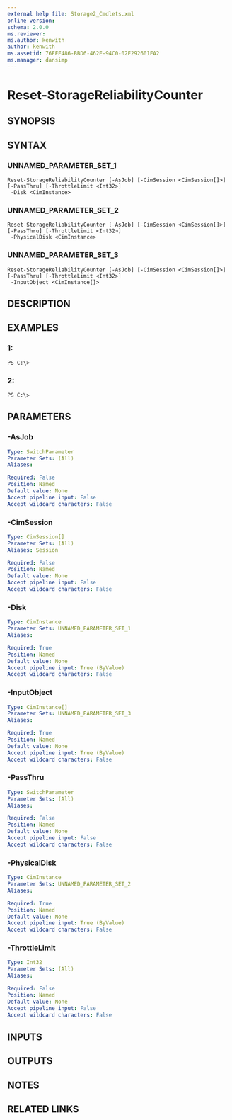 ```yaml
---
external help file: Storage2_Cmdlets.xml
online version: 
schema: 2.0.0
ms.reviewer:
ms.author: kenwith
author: kenwith
ms.assetid: 76FFF486-BBD6-462E-94C0-02F292601FA2
ms.manager: dansimp
---
```


# Reset-StorageReliabilityCounter

## SYNOPSIS

## SYNTAX

### UNNAMED_PARAMETER_SET_1
```
Reset-StorageReliabilityCounter [-AsJob] [-CimSession <CimSession[]>] [-PassThru] [-ThrottleLimit <Int32>]
 -Disk <CimInstance>
```

### UNNAMED_PARAMETER_SET_2
```
Reset-StorageReliabilityCounter [-AsJob] [-CimSession <CimSession[]>] [-PassThru] [-ThrottleLimit <Int32>]
 -PhysicalDisk <CimInstance>
```

### UNNAMED_PARAMETER_SET_3
```
Reset-StorageReliabilityCounter [-AsJob] [-CimSession <CimSession[]>] [-PassThru] [-ThrottleLimit <Int32>]
 -InputObject <CimInstance[]>
```

## DESCRIPTION

## EXAMPLES

### 1:
```
PS C:\>
```

### 2:
```
PS C:\>
```

## PARAMETERS

### -AsJob


```yaml
Type: SwitchParameter
Parameter Sets: (All)
Aliases: 

Required: False
Position: Named
Default value: None
Accept pipeline input: False
Accept wildcard characters: False
```

### -CimSession


```yaml
Type: CimSession[]
Parameter Sets: (All)
Aliases: Session

Required: False
Position: Named
Default value: None
Accept pipeline input: False
Accept wildcard characters: False
```

### -Disk


```yaml
Type: CimInstance
Parameter Sets: UNNAMED_PARAMETER_SET_1
Aliases: 

Required: True
Position: Named
Default value: None
Accept pipeline input: True (ByValue)
Accept wildcard characters: False
```

### -InputObject


```yaml
Type: CimInstance[]
Parameter Sets: UNNAMED_PARAMETER_SET_3
Aliases: 

Required: True
Position: Named
Default value: None
Accept pipeline input: True (ByValue)
Accept wildcard characters: False
```

### -PassThru


```yaml
Type: SwitchParameter
Parameter Sets: (All)
Aliases: 

Required: False
Position: Named
Default value: None
Accept pipeline input: False
Accept wildcard characters: False
```

### -PhysicalDisk


```yaml
Type: CimInstance
Parameter Sets: UNNAMED_PARAMETER_SET_2
Aliases: 

Required: True
Position: Named
Default value: None
Accept pipeline input: True (ByValue)
Accept wildcard characters: False
```

### -ThrottleLimit


```yaml
Type: Int32
Parameter Sets: (All)
Aliases: 

Required: False
Position: Named
Default value: None
Accept pipeline input: False
Accept wildcard characters: False
```

## INPUTS

## OUTPUTS

## NOTES

## RELATED LINKS

